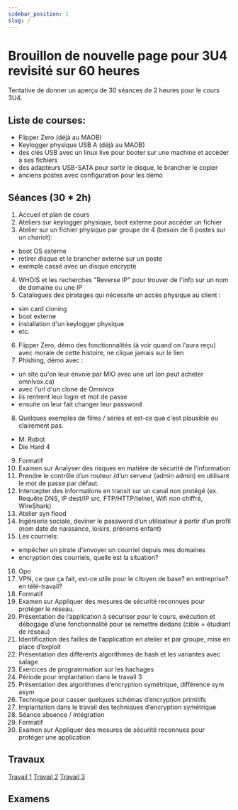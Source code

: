```yaml
---
sidebar_position: 1
slug: /
---
```


# Brouillon de nouvelle page pour 3U4 revisité sur 60 heures

Tentative de donner un aperçu de 30 séances de 2 heures pour le cours 3U4.

## Liste de courses:
- Flipper Zero (déjà au MAOB)
- Keylogger physique USB A (déjà au MAOB)
- des clés USB avec un linux live pour booter sur une machine et accéder à ses fichiers
- des adapteurs USB-SATA pour sortir le disque, le brancher le copier
- anciens postes avec configuration pour les démo

## Séances (30 * 2h)

1. Accueil et plan de cours
2. Ateliers sur keylogger physique, boot externe pour accéder un fichier
3. Atelier sur un fichier physique par groupe de 4 (besoin de 6 postes sur un chariot):
- boot OS externe
- retirer disque et le brancher externe sur un poste
- exemple cassé avec un disque encrypté
4. WHOIS et les recherches "Reverse IP" pour trouver de l'info sur un nom de domaine ou une IP
5. Catalogues des piratages qui nécessite un accès physique au client :
- sim card cloning
- boot externe
- installation d'un keylogger physique
- etc.
6. Flipper Zero, démo des fonctionnalités (à voir quand on l'aura reçu) avec morale de cette histoire, ne clique jamais sur le lien
7. Phishing, démo avec :
- un site qu'on leur envoie par MIO avec une url (on peut acheter omnlvox.ca)
- avec l'url d'un clone de Omnivox
- ils rentrent leur login et mot de passe
- ensuite on leur fait changer leur password
8. Quelques exemples de films / séries et est-ce que c'est plausible ou clairement pas.
  - M. Robot
  - Die Hard 4
9. Formatif
10. Examen sur Analyser des risques en matière de sécurité de l’information
11. Prendre le contrôle d’un routeur /d’un serveur (admin admin) en utilisant le mot de passe par défaut.
12. Intercepter des informations en transit sur un canal non protégé (ex. Requête DNS, IP dest/IP src, FTP/HTTP/telnet, Wifi non chiffré, WireShark)
13. Atelier  syn flood
14. Ingénierie sociale, deviner le password d’un utilisateur à partir d’un profil (nom date de naissance, loisirs, prénoms enfant)
15. Les courriels:
  - empêcher un pirate d'envoyer un courriel depuis mes domaines
  - encryption des courriels, quelle est la situation?
16. Opo
17. VPN, ce que ça fait, est-ce utile pour le citoyen de base? en entreprise? en télé-travail?
18. Formatif
19. Examen sur Appliquer des mesures de sécurité reconnues pour protéger le réseau. 
20. Présentation de l’application à sécuriser pour le cours, exécution et débogage d’une fonctionnalité pour se remettre dedans (cible = étudiant de réseau)
21. Identification des failles de l’application en atelier et par groupe, mise en place d’exploit
22. Présentation des différents algorithmes de hash et les variantes avec salage
23. Exercices de programmation sur les hachages
24. Période pour implantation dans le travail 3
25. Présentation des algorithmes d’encryption symétrique, différence sym asym
26. Technique pour casser quelques schémas d’encryption primitifs
27. Implantation dans le travail des techniques d’encryption symétrique
28. Séance absence / intégration
29. Formatif
30. Examen sur Appliquer des mesures de sécurité reconnues pour protéger une application

## Travaux
[Travail 1](tp/tp1)
[Travail 2](tp/tp2)
[Travail 3](tp/tp3)

## Examens
